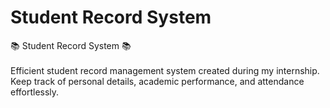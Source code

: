 # Student Record System
📚 Student Record System 📚  
<br>
Efficient student record management system created during my internship. Keep track of personal details, academic performance, and attendance effortlessly. 
